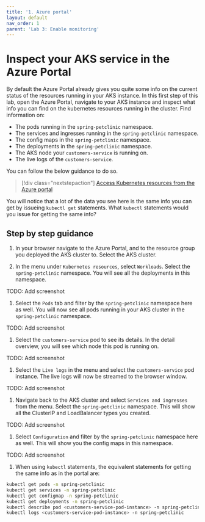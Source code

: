 ```yaml
---
title: '1. Azure portal'
layout: default
nav_order: 1
parent: 'Lab 3: Enable monitoring'
---
```


# Inspect your AKS service in the Azure Portal

By default the Azure Portal already gives you quite some info on the current status of the resources running in your AKS instance. In this first step of this lab, open the Azure Portal, navigate to your AKS instance and inspect what info you can find on the kubernetes resources running in the cluster. Find information on: 

- The pods running in the `spring-petclinic` namespace.
- The services and ingresses running in the `spring-petclinic` namespace.
- The config maps in the `spring-petclinic` namespace.
- The deployments in the `spring-petclinic` namespace.
- The AKS node your `customers-service` is running on.
- The live logs of the `customers-service`.

You can follow the below guidance to do so.

> [!div class="nextstepaction"]
> [Access Kubernetes resources from the Azure portal](https://learn.microsoft.com/azure/aks/kubernetes-portal?tabs=azure-cli)

You will notice that a lot of the data you see here is the same info you can get by issueing `kubectl get` statements. What `kubectl` statements would you issue for getting the same info?

## Step by step guidance

1. In your browser navigate to the Azure Portal, and to the resource group you deployed the AKS cluster to. Select the AKS cluster.

1. In the menu under `Kubernetes resources`, select `Workloads`. Select the `spring-petclinic` namespace. You will see all the deployments in this namespace.

TODO: Add screenshot

1. Select the `Pods` tab and filter by the `spring-petclinic` namespace here as well. You will now see all pods running in your AKS cluster in the `spring-petclinic` namespace.

TODO: Add screenshot

1. Select the `customers-service` pod to see its details. In the detail overview, you will see which node this pod is running on.

TODO: Add screenshot

1. Select the `Live logs` in the menu and select the `customers-service` pod instance. The live logs will now be streamed to the browser window.

TODO: Add screenshot

1. Navigate back to the AKS cluster and select `Services and ingresses` from the menu. Select the `spring-petclinic` namespace. This will show all the ClusterIP and LoadBalancer types you created.

TODO: Add screenshot

1. Select `Configuration` and filter by the `spring-petclinic` namespace here as well. This will show you the config maps in this namespace.

TODO: Add screenshot

1. When using `kubectl` statements, the equivalent statements for getting the same info as in the portal are:

```bash
kubectl get pods -n spring-petclinic
kubectl get services -n spring-petclinic
kubectl get configmap -n spring-petclinic
kubectl get deployments -n spring-petclinic
kubectl describe pod <customers-service-pod-instance> -n spring-petclinic
kubectl logs <customers-service-pod-instance> -n spring-petclinic
```



